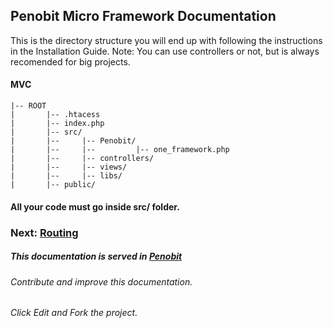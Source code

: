 ## Penobit Micro Framework Documentation

This is the directory structure you will end up with following the instructions in the Installation Guide.
Note: You can use controllers or not, but is always recomended for big projects.
#### MVC

    |-- ROOT
    |       |-- .htacess
    |       |-- index.php
    |       |-- src/
    |       |--     |-- Penobit/ 
    |       |--     |--         |-- one_framework.php
    |       |--     |-- controllers/    
    |       |--     |-- views/
    |       |--     |-- libs/
    |       |-- public/

#### All your code must go inside src/ folder.
### Next: [Routing ](https://github.com/penobit/PenoLite/blob/master/docs/routing.md "Start with routings")


##### This documentation is served in [Penobit](http://penobit.com/ "More documentation of the Penobit")
###### Contribute and improve this documentation.
###### Click Edit and Fork the project.
